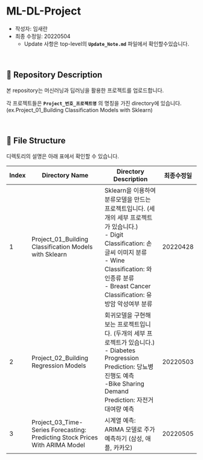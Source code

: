 # ML-DL-Project



- 작성자: 임새란
- 최종 수정일: 20220504
    - Update 사항은 top-level의 **`Update_Note.md`** 파일에서 확인할수있습니다.
    
</br>

## 📃 **Repository Description**


본 repository는 머신러닝과 딥러닝을 활용한 프로젝트를 업로드합니다.

각 프로젝트들은 **`Project_번호_프로젝트명`** 의 명칭을 가진 directory에 있습니다. (ex.Project_01_Building Classification Models with Sklearn)

    
</br>

##  📁 **File Structure**


디렉토리의 설명은 아래 표에서 확인할 수 있습니다.

| **Index** | **Directory Name** | **Directory Description** | **최종수정일** |
| --- | --- | --- | --- |
| 1 | Project_01_Building Classification Models with Sklearn | Sklearn을 이용하여 분류모델을 만드는 프로젝트입니다. (세개의 세부 프로젝트가 있습니다.)<br>- Digit Classification: 손글씨 이미지 분류</br> - Wine Classification: 와인종류 분류</br> - Breast Cancer Classification: 유방암 악성여부 분류</br>  | 20220428 |
| 2 | Project_02_Building Regression Models | 회귀모델을 구현해보는 프로젝트입니다. (두개의 세부 프로젝트가 있습니다.)<br>- Diabetes Progression Prediction: 당뇨병 진행도 예측</br> -Bike Sharing Demand Prediction: 자전거 대여량 예측 | 20220503 |
| 3 | Project_03_Time-Series Forecasting: Predicting Stock Prices With ARIMA Model | 시계열 예측: ARIMA 모델로 주가 예측하기 (삼성, 애플, 카카오)  | 20220505 |
